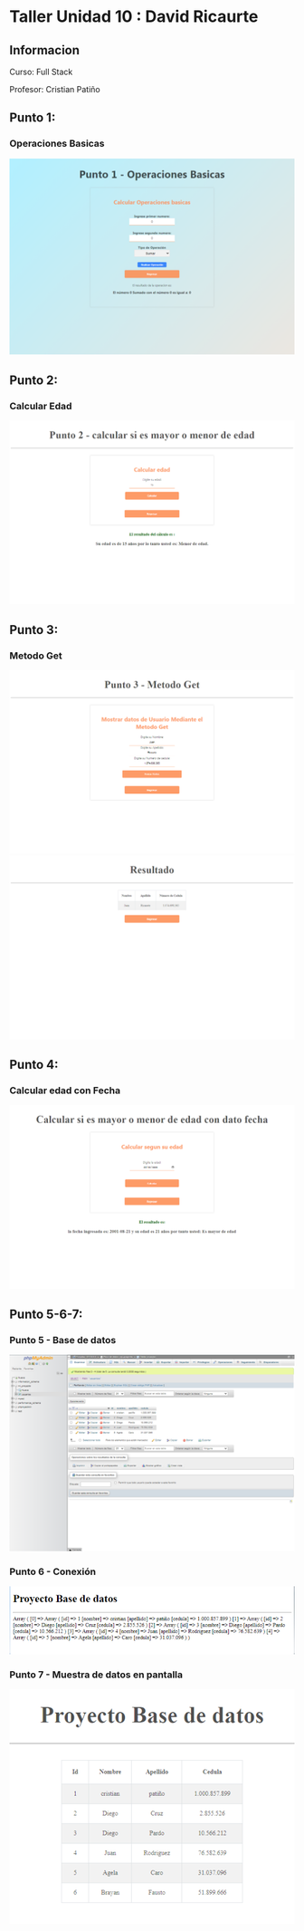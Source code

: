 <h1>Taller Unidad 10 : David Ricaurte</h1>
<h2>Informacion</h2>
<p>Curso: Full Stack</p>
<p>Profesor: Cristian Patiño</p>
<h2>Punto 1: </h2>
<h3>Operaciones Basicas</h3>
<img src="./public/images/punto-1.png" alt="punto-1">
<h2>Punto 2: </h2>
<h3>Calcular Edad</h3>
<img src="./public/images/punto-2.png" alt="punto-2">
<h2>Punto 3: </h2>
<h3>Metodo Get</h3>
<img src="./public/images/punto-3.png" alt="punto-3">
<img src="./public/images/punto-3_2.png" alt="punto-3_2">
<h2>Punto 4: </h2>
<h3>Calcular edad con Fecha</h3>
<img src="./public/images/punto-4.png" alt="punto-4">
<h2>Punto 5-6-7: </h2>
<h3>Punto 5 - Base de datos</h3>
<img src="./public/images/mysql.PNG" alt="mysql">
<h3>Punto 6 - Conexión</h3>
<img src="./public/images/connection.PNG" alt="connection">
<h3>Punto 7 - Muestra de datos en pantalla</h3>
<img src="./public/images/bd.PNG" alt="bd">